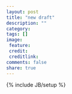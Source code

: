 ```yaml
---
layout: post
title: "new draft"
description: ""
category: 
tags: []
image:
 feature: 
 credit:
 creditlink:
comments: false
share: true
---
```

{% include JB/setup %}
